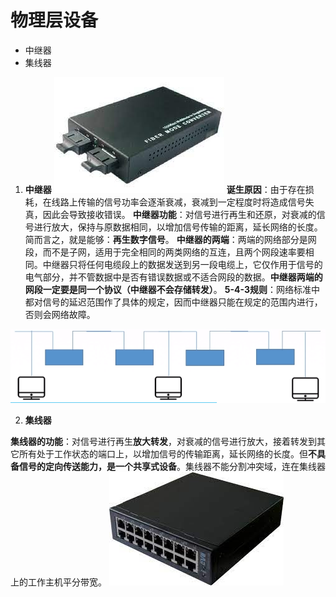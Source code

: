 # 物理层设备

- 中继器
- 集线器

1. **中继器**
![](imags/20.png)
**诞生原因**：由于存在损耗，在线路上传输的信号功率会逐渐衰减，衰减到一定程度时将造成信号失真，因此会导致接收错误。
**中继器功能**：对信号进行再生和还原，对衰减的信号进行放大，保持与原数据相同，以增加信号传输的距离，延长网络的长度。简而言之，就是能够：**再生数字信号**。
**中继器的两端**：两端的网络部分是网段，而不是子网，适用于完全相同的两类网络的互连，且两个网段速率要相同。中继器只将任何电缆段上的数据发送到另一段电缆上，它仅作用于信号的电气部分，并不管数据中是否有错误数据或不适合网段的数据。**中继器两端的网段一定要是同一个协议（中继器不会存储转发）**。
**5-4-3规则**：网络标准中都对信号的延迟范围作了具体的规定，因而中继器只能在规定的范围内进行，否则会网络故障。

![](imags/19.png)

2. **集线器**

**集线器的功能**：对信号进行再生**放大转发**，对衰减的信号进行放大，接着转发到其它所有处于工作状态的端口上，以增加信号的传输距离，延长网络的长度。但**不具备信号的定向传送能力，是一个共享式设备**。集线器不能分割冲突域，连在集线器上的工作主机平分带宽。
![](imags/21.png)
